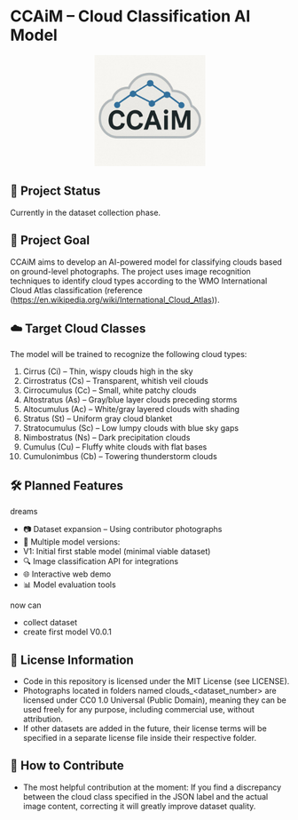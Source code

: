 # CCAiM – Cloud Classification AI Model

<div align="center">
  <img src="assets/logo.jpg" alt="CCAiM logo" width="200">
</div> 

## 📌 Project Status

Currently in the dataset collection phase.

## 🎯 Project Goal

CCAiM aims to develop an AI-powered model for classifying clouds based on ground-level photographs. The project uses image recognition techniques to identify cloud types according to the WMO International Cloud Atlas classification (reference (https://en.wikipedia.org/wiki/International_Cloud_Atlas)).

## ☁️ Target Cloud Classes

The model will be trained to recognize the following cloud types:
 1. Cirrus (Ci) – Thin, wispy clouds high in the sky
 2. Cirrostratus (Cs) – Transparent, whitish veil clouds
 3. Cirrocumulus (Cc) – Small, white patchy clouds
 4. Altostratus (As) – Gray/blue layer clouds preceding storms
 5. Altocumulus (Ac) – White/gray layered clouds with shading
 6. Stratus (St) – Uniform gray cloud blanket
 7. Stratocumulus (Sc) – Low lumpy clouds with blue sky gaps
 8. Nimbostratus (Ns) – Dark precipitation clouds
 9. Cumulus (Cu) – Fluffy white clouds with flat bases
 10. Cumulonimbus (Cb) – Towering thunderstorm clouds

## 🛠 Planned Features

dreams
 - 📷 Dataset expansion – Using contributor photographs
 - 🧠 Multiple model versions:
 - V1: Initial first stable model (minimal viable dataset)
 - 🔍 Image classification API for integrations
 - 🌐 Interactive web demo
 - 📊 Model evaluation tools

now can
 - collect dataset
 - create first model V0.0.1

## 📄 License Information
 - Code in this repository is licensed under the MIT License (see LICENSE).
 - Photographs located in folders named clouds_<dataset_number> are licensed under CC0 1.0 Universal (Public Domain), meaning they can be used freely for any purpose, including commercial use, without attribution.
 - If other datasets are added in the future, their license terms will be specified in a separate license file inside their respective folder.

## 🤝 How to Contribute

- The most helpful contribution at the moment:
If you find a discrepancy between the cloud class specified in the JSON label and the actual image content, correcting it will greatly improve dataset quality.
